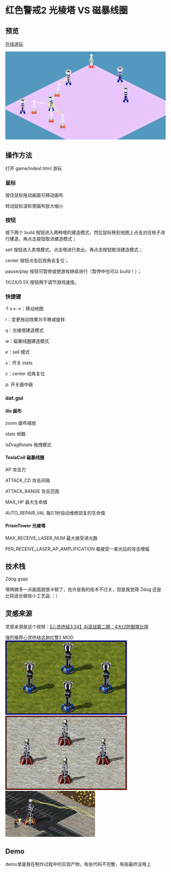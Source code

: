 # 红色警戒2 光棱塔 VS 磁暴线圈
## 预览
[在线游玩](https://zzj1804.github.io/ra2-tower-war/game/)

![预览](img/preview.gif)
## 操作方法
打开 game/indexl.html 游玩
### 鼠标
按住鼠标拖动画面可移动画布

转动鼠标滚轮使画布放大缩小
### 按钮
按下两个 build 按钮进入两种塔的建造模式，然后鼠标移到地图上点击对应格子进行建造，再点击按钮取消建造模式；

sell 按钮进入卖塔模式，点击塔进行卖出，再点击按钮取消建造模式；

center 按钮点击后视角会复位；

pause/play 按钮可暂停或使游戏继续进行（暂停中也可以 build！）；

1X/2X/0.5X 按钮用于调节游戏速度。
### 快捷键
↑↓←→：移动地图

r：变更拖动效果为平移或旋转

q：光棱塔建造模式

w：磁暴线圈建造模式

e：sell 模式

s：开关 stats

c：center 视角复位

p: 开关画中画
### dat.gui
#### illo 画布
zoom 画布缩放

stats 帧数

isDragRotate 拖拽模式
#### TeslaCoil 磁暴线圈
AP 攻击力

ATTACK_CD 攻击间隔

ATTACK_RANGE 攻击范围

MAX_HP 最大生命值

AUTO_REPAIR_VAL 每0.1秒自动维修回复的生命值
#### PrismTower 光棱塔
MAX_RECEIVE_LASER_NUM 最大接受递光数

PER_RECEIVE_LASER_AP_AMPLIFICATION 每接受一束光后的攻击增幅
## 技术栈

Zdog
gsap

塔稍微多一点画面就很卡顿了，也许是我的技术不过关，但是我觉得 Zdog 还是比较适合做些小工艺品 ：）
## 灵感来源
灵感来源是这个视频：[【心灵终结3.34】Ai混战第二期：4大t2防御塔比拼](https://www.bilibili.com/video/BV1Qt411X7DL)

强烈推荐心灵终结这款红警2 MOD
!['光棱塔模型参考'](img/Allprismtower.png)
!['磁暴线圈模型参考'](img/Sovteslacoil.png)
!['磁暴线圈模型放电参考'](img/TeslaCoilCharged.png)
## Demo
demo里是我在制作过程中的实验产物，有些代码不完整，有些最终没用上
